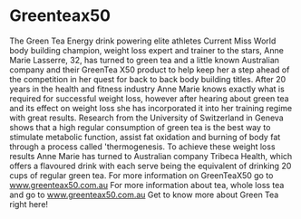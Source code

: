 Greenteax50
===========

The Green Tea Energy drink powering elite athletes Current Miss World body building champion, weight loss expert and trainer to the stars, Anne Marie Lasserre, 32, has turned to green tea and a little known Australian company and their GreenTea X50 product to help keep her a step ahead of the competition in her quest for back to back body building titles. After 20 years in the health and fitness industry Anne Marie knows exactly what is required for successful weight loss, however after hearing about green tea and its effect on weight loss she has incorporated it into her training regime with great results.  Research from the University of Switzerland in Geneva shows that a high regular consumption of green tea is the best way to stimulate metabolic function, assist fat oxidation and burning of body fat through a process called 'thermogenesis. To achieve these weight loss results Anne Marie has turned to Australian company Tribeca Health, which offers a flavoured drink with each serve being the equivalent of drinking 20 cups of regular green tea. For more information on GreenTeaX50 go to www.greenteax50.com.au   For more information about tea, whole loss tea and go to  www.greenteax50.com.au   Get to know more about Green Tea right here!